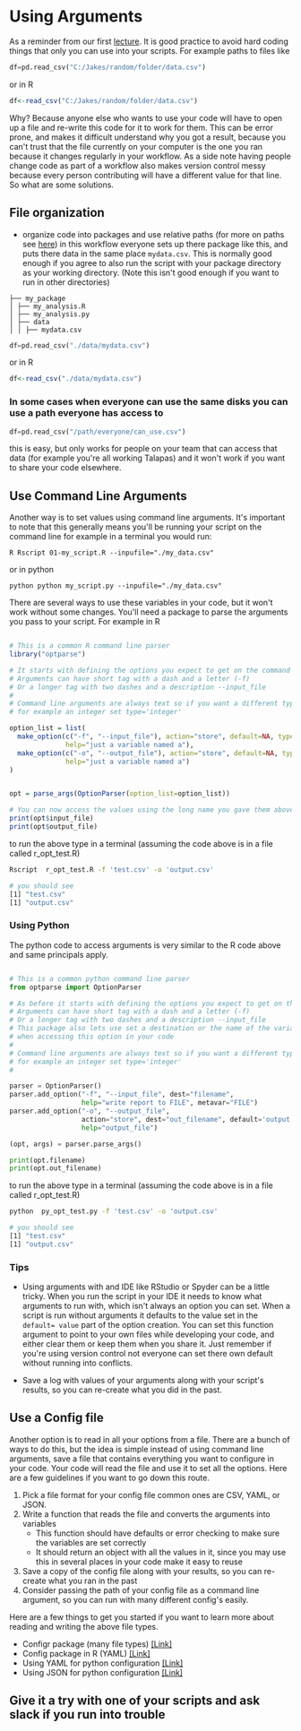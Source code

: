 # Using Arguments

As a reminder from our first [lecture](https://github.com/UO-Data-Science/NetNeuro2023/raw/main/docs/slides/Good_Data_Practices.pptx). It is good practice to avoid hard coding things that only you can use into your scripts. For example paths to files like 
```python
df=pd.read_csv("C:/Jakes/random/folder/data.csv")
```
or in R
```R
df<-read_csv("C:/Jakes/random/folder/data.csv")
```
Why? Because anyone else who wants to use your code will have to open up a file and re-write this code for it to work for them. This can be error prone, and makes it difficult understand why you got a result, because you can't trust that the file currently on your computer is the one you ran because it changes regularly in your workflow. As a side note having people change code as part of a workflow also makes version control messy because every person contributing will have a different value for that line. So what are some solutions.

## File organization
* organize code into packages and use relative paths (for more on paths see [here](https://datacarpentry.org/shell-economics/02-the-filesystem/index.html))
in this workflow everyone sets up there package like this, and puts there data in the same place `mydata.csv`. This is normally good enough if you agree to also run the script with your package directory as your working directory. (Note this isn't good enough if you want to run in other directories)
```
├── my_package
│ ├── my_analysis.R
│ ├── my_analysis.py
│ ├── data
│ │ ├── mydata.csv

```

```python
df=pd.read_csv("./data/mydata.csv")
```
or in R

```R
df<-read_csv("./data/mydata.csv")
```

 ### In some cases when everyone can use the same disks you can use a path everyone has access to
```python
df=pd.read_csv("/path/everyone/can_use.csv")
```
this is easy, but only works for people on your team that can access that data (for example you're all working Talapas) and it won't work if you want to share your code elsewhere.

## Use Command Line Arguments

Another way is to set values using command line arguments. It's important to note that this generally means you'll be running your script on the command line for example in a terminal you would run:

```R Rscript 01-my_script.R --inpufile="./my_data.csv" ``` 

or in python

```python python my_script.py --inpufile="./my_data.csv" ``` 

There are several ways to use these variables in your code, but it won't work without some changes. You'll need a package to parse the arguments you pass to your script. For example in R

```R

# This is a common R command line parser
library("optparse")

# It starts with defining the options you expect to get on the command line
# Arguments can have short tag with a dash and a letter (-f)
# Or a longer tag with two dashes and a description --input_file
#
# Command line arguments are always text so if you want a different type
# for example an integer set type='integer'

option_list = list(
  make_option(c("-f", "--input_file"), action="store", default=NA, type='character',
              help="just a variable named a"),
  make_option(c("-o", "--output_file"), action="store", default=NA, type='character',
              help="just a variable named a")
)


opt = parse_args(OptionParser(option_list=option_list))

# You can now access the values using the long name you gave them above
print(opt$input_file)
print(opt$output_file)

```

to run the above type in a terminal (assuming the code above is in a file called r_opt_test.R)
```bash
Rscript  r_opt_test.R -f 'test.csv' -o 'output.csv'

# you should see
[1] "test.csv"
[1] "output.csv"
```

### Using Python
The python code to access arguments is very similar to the R code above and same principals apply.



```python

# This is a common python command line parser
from optparse import OptionParser

# As before it starts with defining the options you expect to get on the command line
# Arguments can have short tag with a dash and a letter (-f)
# Or a longer tag with two dashes and a description --input_file
# This package also lets use set a destination or the name of the variable you'll use
# when accessing this option in your code
#
# Command line arguments are always text so if you want a different type
# for example an integer set type='integer'
# 

parser = OptionParser()
parser.add_option("-f", "--input_file", dest="filename",
                  help="write report to FILE", metavar="FILE")
parser.add_option("-o", "--output_file",
                  action="store", dest="out_filename", default='output.csv',
                  help="output_file")

(opt, args) = parser.parse_args()

print(opt.filename)
print(opt.out_filename)

```

to run the above type in a terminal (assuming the code above is in a file called r_opt_test.R)
```bash
python  py_opt_test.py -f 'test.csv' -o 'output.csv'

# you should see
[1] "test.csv"
[1] "output.csv"
```

### Tips
* Using arguments with and IDE like RStudio or Spyder can be a little tricky. When you run the script in your IDE it needs to know what arguments to run with, which isn't always an option you can set. When a script is run without arguments it defaults to the value set in the `default= value` part of the option creation. You can set this function argument to point to your own files while developing your code, and either clear them or keep them when you share it. Just remember if you're using version control not everyone can set there own default without running into conflicts. 

* Save a log with values of your arguments along with your script's results, so you can re-create what you did in the past.

## Use a Config file

Another option is to read in all your options from a file. There are a bunch of ways to do this, but the idea is simple instead of using command line arguments, save a file that contains everything you want to configure in your code. Your code will read the file and use it to set all the options. Here are a few guidelines if you want to go down this route.

1) Pick a file format for your config file common ones are CSV, YAML, or JSON.
2) Write a function that reads the file and converts the arguments into variables
   * This function should have defaults or error checking to make sure the variables are set correctly
   * It should return an object with all the values in it, since you may use this in several places in your code make it easy to reuse
3) Save a copy of the config file along with your results, so you can re-create what you ran in the past
4) Consider passing the path of your config file as a command line argument, so you can run with many different config's easily. 

Here are a few things to get you started if you want to learn more about reading and writing the above file types.
* Configr package (many file types) [\[Link\]](https://cran.r-project.org/web/packages/configr/readme/README.html)
* Config package in R (YAML) [\[Link\]](https://cran.r-project.org/web/packages/config/vignettes/introduction.html)
* Using YAML for python configuration [\[Link\]](https://betterdatascience.com/python-yaml-configuration-files/)
* Using JSON for python configuration [\[Link\]](https://betterdatascience.com/python-json-configuration-file/)

## Give it a try with one of your scripts and ask slack if you run into trouble


